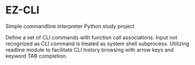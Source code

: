 # EZ-CLI

Simple commandline interpreter Python study project

Define a set of CLI commands with function call associations. Input not recognized as CLI command is treated as system shell subprocess. Utilizing readline module to facilitate CLI history browsing with arrow keys and keyword TAB completion.
